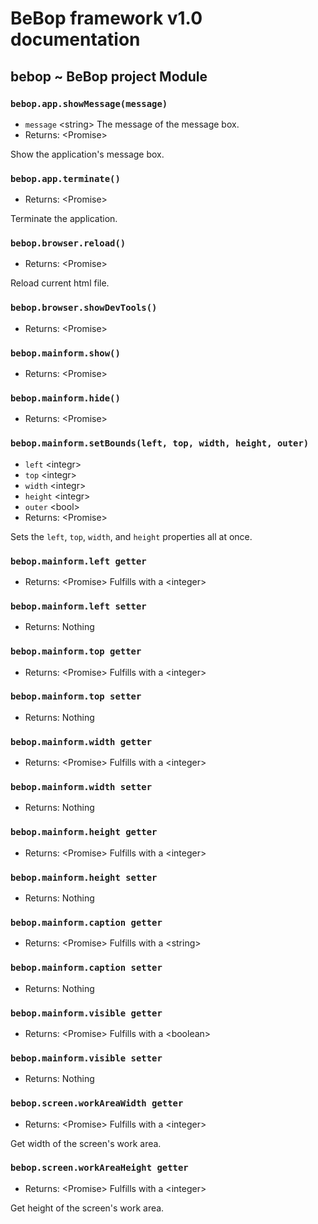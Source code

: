 # BeBop framework v1.0 documentation

## bebop ~ BeBop project Module

### `bebop.app.showMessage(message)`
* `message` \<string> The message of the message box.
* Returns: \<Promise>

Show the application's message box.

### `bebop.app.terminate()`
* Returns: \<Promise>

Terminate the application.

### `bebop.browser.reload()`
* Returns: \<Promise>

Reload current html file.

### `bebop.browser.showDevTools()`
* Returns: \<Promise>

### `bebop.mainform.show()`
* Returns: \<Promise>

### `bebop.mainform.hide()`
* Returns: \<Promise>

### `bebop.mainform.setBounds(left, top, width, height, outer)`
* `left` \<integr>
* `top` \<integr>
* `width` \<integr>
* `height` \<integr>
* `outer` \<bool>
* Returns: \<Promise>

Sets the `left`, `top`, `width`, and `height` properties all at once.

### `bebop.mainform.left getter`
* Returns: \<Promise> Fulfills with a \<integer>

### `bebop.mainform.left setter`
* Returns: Nothing

### `bebop.mainform.top getter`
* Returns: \<Promise> Fulfills with a \<integer>

### `bebop.mainform.top setter`
* Returns: Nothing

### `bebop.mainform.width getter`
* Returns: \<Promise> Fulfills with a \<integer>

### `bebop.mainform.width setter`
* Returns: Nothing

### `bebop.mainform.height getter`
* Returns: \<Promise> Fulfills with a \<integer>

### `bebop.mainform.height setter`
* Returns: Nothing

### `bebop.mainform.caption getter`
* Returns: \<Promise> Fulfills with a \<string>

### `bebop.mainform.caption setter`
* Returns: Nothing

### `bebop.mainform.visible getter`
* Returns: \<Promise> Fulfills with a \<boolean>

### `bebop.mainform.visible setter`
* Returns: Nothing

### `bebop.screen.workAreaWidth getter`
* Returns: \<Promise> Fulfills with a \<integer>

Get width of the screen's work area.

### `bebop.screen.workAreaHeight getter`
* Returns: \<Promise> Fulfills with a \<integer>

Get height of the screen's work area.
